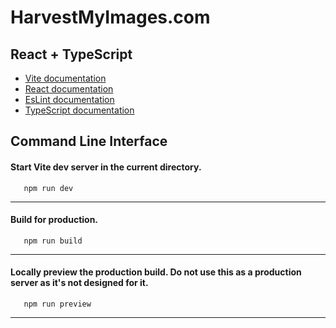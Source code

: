 # HarvestMyImages.com

## React + TypeScript

- [Vite documentation](https://vitejs.dev/guide/)
- [React documentation](https://react.dev/learn)
- [EsLint documentation](https://eslint.org/docs/latest/use/getting-started)
- [TypeScript documentation](https://www.typescriptlang.org/docs/)

## Command Line Interface

#### Start Vite dev server in the current directory.

```
   npm run dev
```

---

#### Build for production.

```
   npm run build
```

---

#### Locally preview the production build. Do not use this as a production server as it's not designed for it.

```
   npm run preview
```

---
